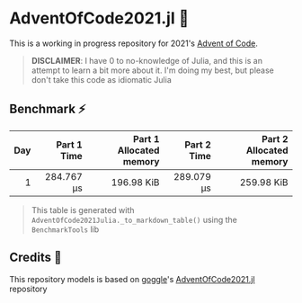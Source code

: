 # AdventOfCode2021.jl 🎄

This is a working in progress repository for 2021's [Advent of Code](https://adventofcode.com/2021).

> **DISCLAIMER**: I have 0 to no-knowledge of Julia, and this is an attempt to learn a bit more about it. I'm doing my best, but please don't take this code as idiomatic Julia

## Benchmark ⚡

| Day | Part 1 Time | Part 1 Allocated memory | Part 2 Time | Part 2 Allocated memory |
| --: | ----------: | ----------------------: | ----------: | ----------------------: |
|   1 |  284.767 μs |              196.98 KiB |  289.079 μs |              259.98 KiB |

> This table is generated with `AdventOfCode2021Julia._to_markdown_table()` using the `BenchmarkTools` lib

## Credits 🧙

This repository models is based on [goggle](https://github.com/goggle)'s [AdventOfCode2021.jl](https://github.com/goggle/AdventOfCode2021.jl) repository
